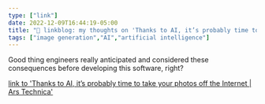```yaml
---
type: ["link"]
date: 2022-12-09T16:44:19-05:00
title: "🔗 linkblog: my thoughts on 'Thanks to AI, it’s probably time to take your photos off the Internet | Ars Technica'"
tags: ["image generation","AI","artificial intelligence"]
---
```

Good thing engineers really anticipated and considered these consequences before developing this software, right?  
 

[link to 'Thanks to AI, it’s probably time to take your photos off the Internet | Ars Technica'](https://arstechnica.com/information-technology/2022/12/thanks-to-ai-its-probably-time-to-take-your-photos-off-the-internet/)
